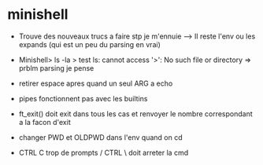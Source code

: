 # minishell

- Trouve des nouveaux trucs a faire stp je m'ennuie
--> Il reste l'env ou les expands (qui est un peu du parsing en vrai)

- Minishell> ls -la > test
ls: cannot access '>': No such file or directory => prblm parsing je pense

- retirer espace apres quand un seul ARG a echo

- pipes fonctionnent pas avec les builtins

- ft_exit() doit exit dans tous les cas et renvoyer le nombre correspondant a la facon d'exit

- changer PWD et OLDPWD dans l'env quand on cd

- CTRL C trop de prompts / CTRL \ doit arreter la cmd
